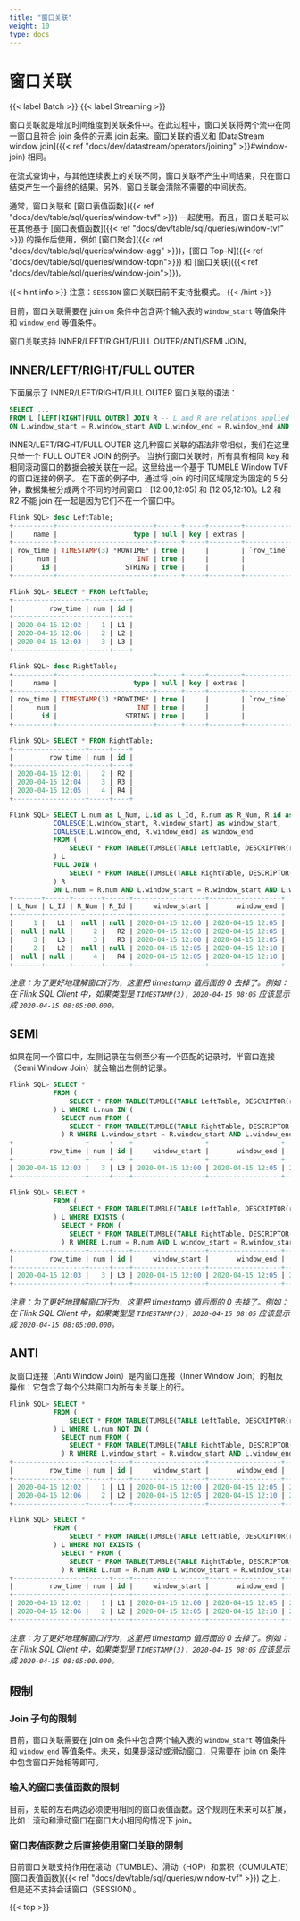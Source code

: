 ```yaml
---
title: "窗口关联"
weight: 10
type: docs
---
```

<!--
Licensed to the Apache Software Foundation (ASF) under one
or more contributor license agreements.  See the NOTICE file
distributed with this work for additional information
regarding copyright ownership.  The ASF licenses this file
to you under the Apache License, Version 2.0 (the
"License"); you may not use this file except in compliance
with the License.  You may obtain a copy of the License at

  http://www.apache.org/licenses/LICENSE-2.0

Unless required by applicable law or agreed to in writing,
software distributed under the License is distributed on an
"AS IS" BASIS, WITHOUT WARRANTIES OR CONDITIONS OF ANY
KIND, either express or implied.  See the License for the
specific language governing permissions and limitations
under the License.
-->

# 窗口关联
{{< label Batch >}} {{< label Streaming >}}

窗口关联就是增加时间维度到关联条件中。在此过程中，窗口关联将两个流中在同一窗口且符合 join 条件的元素 join 起来。窗口关联的语义和 [DataStream window join]({{< ref "docs/dev/datastream/operators/joining" >}}#window-join) 相同。

在流式查询中，与其他连续表上的关联不同，窗口关联不产生中间结果，只在窗口结束产生一个最终的结果。另外，窗口关联会清除不需要的中间状态。

通常，窗口关联和 [窗口表值函数]({{< ref "docs/dev/table/sql/queries/window-tvf" >}}) 一起使用。而且，窗口关联可以在其他基于 [窗口表值函数]({{< ref "docs/dev/table/sql/queries/window-tvf" >}}) 的操作后使用，例如 [窗口聚合]({{< ref "docs/dev/table/sql/queries/window-agg" >}})，[窗口 Top-N]({{< ref "docs/dev/table/sql/queries/window-topn">}}) 和 [窗口关联]({{< ref "docs/dev/table/sql/queries/window-join">}})。

{{< hint info >}}
注意：`SESSION` 窗口关联目前不支持批模式。
{{< /hint >}}

目前，窗口关联需要在 join on 条件中包含两个输入表的 `window_start` 等值条件和 `window_end` 等值条件。

窗口关联支持 INNER/LEFT/RIGHT/FULL OUTER/ANTI/SEMI JOIN。

## INNER/LEFT/RIGHT/FULL OUTER 

下面展示了 INNER/LEFT/RIGHT/FULL OUTER 窗口关联的语法：

```sql
SELECT ...
FROM L [LEFT|RIGHT|FULL OUTER] JOIN R -- L and R are relations applied windowing TVF
ON L.window_start = R.window_start AND L.window_end = R.window_end AND ...
```

INNER/LEFT/RIGHT/FULL OUTER 这几种窗口关联的语法非常相似，我们在这里只举一个 FULL OUTER JOIN 的例子。
当执行窗口关联时，所有具有相同 key 和相同滚动窗口的数据会被关联在一起。这里给出一个基于 TUMBLE Window TVF 的窗口连接的例子。
在下面的例子中，通过将 join 的时间区域限定为固定的 5 分钟，数据集被分成两个不同的时间窗口：[12:00,12:05) 和 [12:05,12:10)。L2 和 R2 不能 join 在一起是因为它们不在一个窗口中。

```sql
Flink SQL> desc LeftTable;
+----------+------------------------+------+-----+--------+----------------------------------+
|     name |                   type | null | key | extras |                        watermark |
+----------+------------------------+------+-----+--------+----------------------------------+
| row_time | TIMESTAMP(3) *ROWTIME* | true |     |        | `row_time` - INTERVAL '1' SECOND |
|      num |                    INT | true |     |        |                                  |
|       id |                 STRING | true |     |        |                                  |
+----------+------------------------+------+-----+--------+----------------------------------+

Flink SQL> SELECT * FROM LeftTable;
+------------------+-----+----+
|         row_time | num | id |
+------------------+-----+----+
| 2020-04-15 12:02 |   1 | L1 |
| 2020-04-15 12:06 |   2 | L2 |
| 2020-04-15 12:03 |   3 | L3 |
+------------------+-----+----+

Flink SQL> desc RightTable;
+----------+------------------------+------+-----+--------+----------------------------------+
|     name |                   type | null | key | extras |                        watermark |
+----------+------------------------+------+-----+--------+----------------------------------+
| row_time | TIMESTAMP(3) *ROWTIME* | true |     |        | `row_time` - INTERVAL '1' SECOND |
|      num |                    INT | true |     |        |                                  |
|       id |                 STRING | true |     |        |                                  |
+----------+------------------------+------+-----+--------+----------------------------------+

Flink SQL> SELECT * FROM RightTable;
+------------------+-----+----+
|         row_time | num | id |
+------------------+-----+----+
| 2020-04-15 12:01 |   2 | R2 |
| 2020-04-15 12:04 |   3 | R3 |
| 2020-04-15 12:05 |   4 | R4 |
+------------------+-----+----+

Flink SQL> SELECT L.num as L_Num, L.id as L_Id, R.num as R_Num, R.id as R_Id,
           COALESCE(L.window_start, R.window_start) as window_start,
           COALESCE(L.window_end, R.window_end) as window_end
           FROM (
               SELECT * FROM TABLE(TUMBLE(TABLE LeftTable, DESCRIPTOR(row_time), INTERVAL '5' MINUTES))
           ) L
           FULL JOIN (
               SELECT * FROM TABLE(TUMBLE(TABLE RightTable, DESCRIPTOR(row_time), INTERVAL '5' MINUTES))
           ) R
           ON L.num = R.num AND L.window_start = R.window_start AND L.window_end = R.window_end;
+-------+------+-------+------+------------------+------------------+
| L_Num | L_Id | R_Num | R_Id |     window_start |       window_end |
+-------+------+-------+------+------------------+------------------+
|     1 |   L1 |  null | null | 2020-04-15 12:00 | 2020-04-15 12:05 |
|  null | null |     2 |   R2 | 2020-04-15 12:00 | 2020-04-15 12:05 |
|     3 |   L3 |     3 |   R3 | 2020-04-15 12:00 | 2020-04-15 12:05 |
|     2 |   L2 |  null | null | 2020-04-15 12:05 | 2020-04-15 12:10 |
|  null | null |     4 |   R4 | 2020-04-15 12:05 | 2020-04-15 12:10 |
+-------+------+-------+------+------------------+------------------+
```

*注意：为了更好地理解窗口行为，这里把 timestamp 值后面的 0 去掉了。例如：在 Flink SQL Client 中，如果类型是 `TIMESTAMP(3)`，`2020-04-15 08:05` 应该显示成 `2020-04-15 08:05:00.000`。*


## SEMI
如果在同一个窗口中，左侧记录在右侧至少有一个匹配的记录时，半窗口连接（Semi Window Join）就会输出左侧的记录。

```sql
Flink SQL> SELECT *
           FROM (
               SELECT * FROM TABLE(TUMBLE(TABLE LeftTable, DESCRIPTOR(row_time), INTERVAL '5' MINUTES))
           ) L WHERE L.num IN (
             SELECT num FROM (   
               SELECT * FROM TABLE(TUMBLE(TABLE RightTable, DESCRIPTOR(row_time), INTERVAL '5' MINUTES))
             ) R WHERE L.window_start = R.window_start AND L.window_end = R.window_end);
+------------------+-----+----+------------------+------------------+-------------------------+
|         row_time | num | id |     window_start |       window_end |            window_time  |
+------------------+-----+----+------------------+------------------+-------------------------+
| 2020-04-15 12:03 |   3 | L3 | 2020-04-15 12:00 | 2020-04-15 12:05 | 2020-04-15 12:04:59.999 |
+------------------+-----+----+------------------+------------------+-------------------------+

Flink SQL> SELECT *
           FROM (
               SELECT * FROM TABLE(TUMBLE(TABLE LeftTable, DESCRIPTOR(row_time), INTERVAL '5' MINUTES))
           ) L WHERE EXISTS (
             SELECT * FROM (
               SELECT * FROM TABLE(TUMBLE(TABLE RightTable, DESCRIPTOR(row_time), INTERVAL '5' MINUTES))
             ) R WHERE L.num = R.num AND L.window_start = R.window_start AND L.window_end = R.window_end);
+------------------+-----+----+------------------+------------------+-------------------------+
|         row_time | num | id |     window_start |       window_end |            window_time  |
+------------------+-----+----+------------------+------------------+-------------------------+
| 2020-04-15 12:03 |   3 | L3 | 2020-04-15 12:00 | 2020-04-15 12:05 | 2020-04-15 12:04:59.999 |
+------------------+-----+----+------------------+------------------+-------------------------+
```

*注意：为了更好地理解窗口行为，这里把 timestamp 值后面的 0 去掉了。例如：在 Flink SQL Client 中，如果类型是 `TIMESTAMP(3)`，`2020-04-15 08:05` 应该显示成 `2020-04-15 08:05:00.000`。*


## ANTI
反窗口连接（Anti Window Join）是内窗口连接（Inner Window Join）的相反操作：它包含了每个公共窗口内所有未关联上的行。

```sql
Flink SQL> SELECT *
           FROM (
               SELECT * FROM TABLE(TUMBLE(TABLE LeftTable, DESCRIPTOR(row_time), INTERVAL '5' MINUTES))
           ) L WHERE L.num NOT IN (
             SELECT num FROM (   
               SELECT * FROM TABLE(TUMBLE(TABLE RightTable, DESCRIPTOR(row_time), INTERVAL '5' MINUTES))
             ) R WHERE L.window_start = R.window_start AND L.window_end = R.window_end);
+------------------+-----+----+------------------+------------------+-------------------------+
|         row_time | num | id |     window_start |       window_end |            window_time  |
+------------------+-----+----+------------------+------------------+-------------------------+
| 2020-04-15 12:02 |   1 | L1 | 2020-04-15 12:00 | 2020-04-15 12:05 | 2020-04-15 12:04:59.999 |
| 2020-04-15 12:06 |   2 | L2 | 2020-04-15 12:05 | 2020-04-15 12:10 | 2020-04-15 12:09:59.999 |
+------------------+-----+----+------------------+------------------+-------------------------+

Flink SQL> SELECT *
           FROM (
               SELECT * FROM TABLE(TUMBLE(TABLE LeftTable, DESCRIPTOR(row_time), INTERVAL '5' MINUTES))
           ) L WHERE NOT EXISTS (
             SELECT * FROM (
               SELECT * FROM TABLE(TUMBLE(TABLE RightTable, DESCRIPTOR(row_time), INTERVAL '5' MINUTES))
             ) R WHERE L.num = R.num AND L.window_start = R.window_start AND L.window_end = R.window_end);
+------------------+-----+----+------------------+------------------+-------------------------+
|         row_time | num | id |     window_start |       window_end |            window_time  |
+------------------+-----+----+------------------+------------------+-------------------------+
| 2020-04-15 12:02 |   1 | L1 | 2020-04-15 12:00 | 2020-04-15 12:05 | 2020-04-15 12:04:59.999 |
| 2020-04-15 12:06 |   2 | L2 | 2020-04-15 12:05 | 2020-04-15 12:10 | 2020-04-15 12:09:59.999 |
+------------------+-----+----+------------------+------------------+-------------------------+
```

*注意：为了更好地理解窗口行为，这里把 timestamp 值后面的 0 去掉了。例如：在 Flink SQL Client 中，如果类型是 `TIMESTAMP(3)`，`2020-04-15 08:05` 应该显示成 `2020-04-15 08:05:00.000`。*


## 限制

### Join 子句的限制
目前，窗口关联需要在 join on 条件中包含两个输入表的 `window_start` 等值条件和 `window_end` 等值条件。未来，如果是滚动或滑动窗口，只需要在 join on 条件中包含窗口开始相等即可。

### 输入的窗口表值函数的限制
目前，关联的左右两边必须使用相同的窗口表值函数。这个规则在未来可以扩展，比如：滚动和滑动窗口在窗口大小相同的情况下 join。

### 窗口表值函数之后直接使用窗口关联的限制
目前窗口关联支持作用在滚动（TUMBLE）、滑动（HOP）和累积（CUMULATE）[窗口表值函数]({{< ref "docs/dev/table/sql/queries/window-tvf" >}}) 之上，但是还不支持会话窗口（SESSION）。

{{< top >}}
